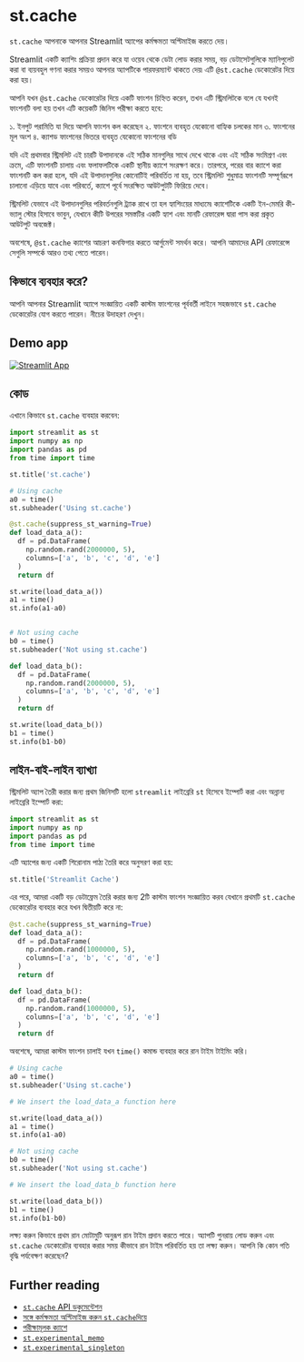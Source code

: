 # st.cache

`st.cache` আপনাকে আপনার Streamlit অ্যাপের কর্মক্ষমতা অপ্টিমাইজ করতে দেয়।

Streamlit একটি ক্যাশিং প্রক্রিয়া প্রদান করে যা ওয়েব থেকে ডেটা লোড করার সময়, বড় ডেটাসেটগুলিকে ম্যানিপুলেট করা বা ব্যয়বহুল গণনা করার সময়ও আপনার অ্যাপটিকে পারফরম্যান্ট থাকতে দেয়৷ এটি `@st.cache` ডেকোরেটর দিয়ে করা হয়।

আপনি যখন `@st.cache` ডেকোরেটর দিয়ে একটি ফাংশন চিহ্নিত করেন, তখন এটি স্ট্রিমলিটকে বলে যে যখনই ফাংশনটি বলা হয় তখন এটি কয়েকটি জিনিস পরীক্ষা করতে হবে:

১. ইনপুট পরামিতি যা দিয়ে আপনি ফাংশন কল করেছেন
২. ফাংশনে ব্যবহৃত যেকোনো বাহ্যিক চলকের মান
৩. ফাংশনের মূল অংশ
৪. ক্যাশড ফাংশনের ভিতরে ব্যবহৃত যেকোনো ফাংশনের বডি

যদি এই প্রথমবার স্ট্রিমলিট এই চারটি উপাদানকে এই সঠিক মানগুলির সাথে দেখে থাকে এবং এই সঠিক সংমিশ্রণ এবং ক্রমে, এটি ফাংশনটি চালায় এবং ফলাফলটিকে একটি স্থানীয় ক্যাশে সংরক্ষণ করে। তারপরে, পরের বার ক্যাশে করা ফাংশনটি কল করা হলে, যদি এই উপাদানগুলির কোনোটিই পরিবর্তিত না হয়, তবে স্ট্রিমলিট শুধুমাত্র ফাংশনটি সম্পূর্ণরূপে চালানো এড়িয়ে যাবে এবং পরিবর্তে, ক্যাশে পূর্বে সংরক্ষিত আউটপুটটি ফিরিয়ে দেবে।

স্ট্রিমলিট যেভাবে এই উপাদানগুলির পরিবর্তনগুলি ট্র্যাক রাখে তা হল হ্যাশিংয়ের মাধ্যমে৷ ক্যাশেটিকে একটি ইন-মেমরি কী-ভ্যালু স্টোর হিসাবে ভাবুন, যেখানে কীটি উপরের সমস্তটির একটি হ্যাশ এবং মানটি রেফারেন্স দ্বারা পাস করা প্রকৃত আউটপুট অবজেক্ট।

অবশেষে, `@st.cache` ক্যাশের আচরণ কনফিগার করতে আর্গুমেন্ট সমর্থন করে। আপনি আমাদের API রেফারেন্সে সেগুলি সম্পর্কে আরও তথ্য পেতে পারেন।

## কিভাবে ব্যবহার করে?

আপনি আপনার Streamlit অ্যাপে সংজ্ঞায়িত একটি কাস্টম ফাংশনের পূর্ববর্তী লাইনে সহজভাবে `st.cache` ডেকোরেটর যোগ করতে পারেন। নীচের উদাহরণ দেখুন। 

## Demo app

[![Streamlit App](https://static.streamlit.io/badges/streamlit_badge_black_white.svg)](https://share.streamlit.io/dataprofessor/st.cache/)

## কোড
এখানে কিভাবে `st.cache` ব্যবহার করবেন:
```python
import streamlit as st
import numpy as np
import pandas as pd
from time import time

st.title('st.cache')

# Using cache
a0 = time()
st.subheader('Using st.cache')

@st.cache(suppress_st_warning=True)
def load_data_a():
  df = pd.DataFrame(
    np.random.rand(2000000, 5),
    columns=['a', 'b', 'c', 'd', 'e']
  )
  return df

st.write(load_data_a())
a1 = time()
st.info(a1-a0)


# Not using cache
b0 = time()
st.subheader('Not using st.cache')

def load_data_b():
  df = pd.DataFrame(
    np.random.rand(2000000, 5),
    columns=['a', 'b', 'c', 'd', 'e']
  )
  return df

st.write(load_data_b())
b1 = time()
st.info(b1-b0)
```

## লাইন-বাই-লাইন ব্যাখ্যা
স্ট্রিমলিট অ্যাপ তৈরী করার জন্য প্রথম জিনিসটি হলো `streamlit` লাইব্রেরি `st` হিসেবে ইম্পোর্ট করা এবং অন্নান্য লাইব্রেরি ইম্পোর্ট করা:
```python
import streamlit as st
import numpy as np
import pandas as pd
from time import time
```

এটি অ্যাপের জন্য একটি শিরোনাম পাঠ্য তৈরি করে অনুসরণ করা হয়:
```python
st.title('Streamlit Cache')
```

এর পরে, আমরা একটি বড় ডেটাফ্রেম তৈরি করার জন্য 2টি কাস্টম ফাংশন সংজ্ঞায়িত করব যেখানে প্রথমটি `st.cache` ডেকোরেটর ব্যবহার করে যখন দ্বিতীয়টি করে না:
```python
@st.cache(suppress_st_warning=True)
def load_data_a():
  df = pd.DataFrame(
    np.random.rand(1000000, 5),
    columns=['a', 'b', 'c', 'd', 'e']
  )
  return df

def load_data_b():
  df = pd.DataFrame(
    np.random.rand(1000000, 5),
    columns=['a', 'b', 'c', 'd', 'e']
  )
  return df
```

অবশেষে, আমরা কাস্টম ফাংশন চালাই যখন `time()` কমান্ড ব্যবহার করে রান টাইম টাইমিং করি।
```python
# Using cache
a0 = time()
st.subheader('Using st.cache')

# We insert the load_data_a function here

st.write(load_data_a())
a1 = time()
st.info(a1-a0)

# Not using cache
b0 = time()
st.subheader('Not using st.cache')

# We insert the load_data_b function here

st.write(load_data_b())
b1 = time()
st.info(b1-b0)
```

লক্ষ্য করুন কিভাবে প্রথম রান মোটামুটি অনুরূপ রান টাইম প্রদান করতে পারে। অ্যাপটি পুনরায় লোড করুন এবং `st.cache` ডেকোরেটর ব্যবহার করার সময় কীভাবে রান টাইম পরিবর্তিত হয় তা লক্ষ্য করুন। আপনি কি কোন গতি বৃদ্ধি পর্যবেক্ষণ করেছেন?

## Further reading
- [`st.cache` API ডকুমেন্টেশন](https://docs.streamlit.io/library/api-reference/performance/st.cache)
- [সঙ্গে কর্মক্ষমতা অপ্টিমাইজ করুন `st.cache`দিয়ে](https://docs.streamlit.io/library/advanced-features/caching)
- [পরীক্ষামূলক ক্যাশে](https://docs.streamlit.io/library/advanced-features/experimental-cache-primitives)
- [`st.experimental_memo`](https://docs.streamlit.io/library/api-reference/performance/st.experimental_memo)
- [`st.experimental_singleton`](https://docs.streamlit.io/library/api-reference/performance/st.experimental_singleton)

